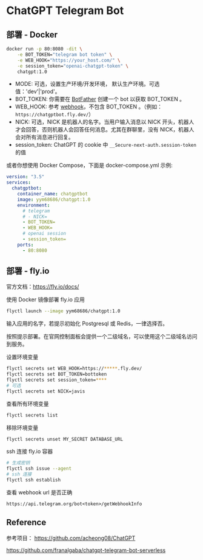 # ChatGPT Telegram Bot

## 部署 - Docker

```bash
docker run -p 80:8080 -dit \
    -e BOT_TOKEN="telegram bot token" \
    -e WEB_HOOK="https://your_host.com/" \
    -e session_token="openai-chatgpt-token" \
    chatgpt:1.0
```

- MODE: 可选，设置生产环境/开发环境， 默认生产环境。可选值：'dev'|'prod'。
- BOT_TOKEN: 你需要在 [BotFather](https://t.me/BotFather) 创建一个 bot 以获取 BOT_TOKEN 。
- WEB_HOOK: 参考 [webhook](https://core.telegram.org/bots/api#setwebhook)，不包含 BOT_TOKEN 。（例如：``https://chatgptbot.fly.dev/``）
- NICK: 可选，NICK 是机器人的名字。当用户输入消息以 NICK 开头，机器人才会回答，否则机器人会回答任何消息。尤其在群聊里，没有 NICK，机器人会对所有消息进行回复。
- session_token: ChatGPT 的 cookie 中 `__Secure-next-auth.session-token` 的值

或者你想使用 Docker Compose，下面是 docker-compose.yml 示例:

```yaml
version: "3.5"
services:
  chatgptbot:
    container_name: chatgptbot
    image: yym68686/chatgpt:1.0
    environment:
      # telegram
      # - NICK=
      - BOT_TOKEN=
      - WEB_HOOK=
      # openai session
      - session_token=
    ports:
      - 80:8080
```

## 部署 - fly.io

官方文档：https://fly.io/docs/

使用 Docker 镜像部署 fly.io 应用

```bash
flyctl launch --image yym68686/chatgpt:1.0
```

输入应用的名字，若提示初始化 Postgresql 或 Redis，一律选择否。

按照提示部署。在官网控制面板会提供一个二级域名，可以使用这个二级域名访问到服务。

设置环境变量

```bash
flyctl secrets set WEB_HOOK=https://*****.fly.dev/
flyctl secrets set BOT_TOKEN=bottoken
flyctl secrets set session_token=****
# 可选
flyctl secrets set NICK=javis
```

查看所有环境变量

```bash
flyctl secrets list
```

移除环境变量

```bash
flyctl secrets unset MY_SECRET DATABASE_URL
```

ssh 连接 fly.io 容器

```bash
# 生成密钥
flyctl ssh issue --agent
# ssh 连接
flyctl ssh establish
```

查看 webhook url 是否正确

```
https://api.telegram.org/bot<token>/getWebhookInfo
```

## Reference

参考项目：
https://github.com/acheong08/ChatGPT

https://github.com/franalgaba/chatgpt-telegram-bot-serverless
